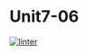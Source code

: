 # Unit7-06
[![linter](https://github.com/Abdullah-Al-Rashid/Unit7-06/workflows/linter/badge.svg)](https://github.com/marketplace/actions/super-linter)         
